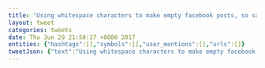 ```yaml
---
title: 'Using whitespace characters to make empty facebook posts, so satisfying "　"'
layout: tweet
categories: tweets
date: Thu Jun 29 21:58:27 +0000 2017
entities: {"hashtags":[],"symbols":[],"user_mentions":[],"urls":[]}
tweetJson: {"text":"Using whitespace characters to make empty facebook posts, so satisfying \"　\""}
---
```

